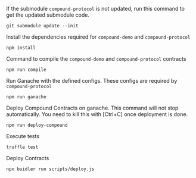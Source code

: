 If the submodule `compound-protocol` is not updated, run this command to get the updated submodule code.

    git submodule update --init

Install the dependencies required for `compound-demo` and `compound-protocol`

    npm install

Command to compile the `compound-demo` and `compound-protocol` contracts

    npm run compile

Run Ganache with the defined configs. These configs are required by `compound-protocol`

    npm run ganache

Deploy Compound Contracts on ganache. This command will not stop automatically. You need to kill this with [Ctrl+C] once deployment is done.

    npm run deploy-compound

Execute tests

    truffle test

Deploy Contracts

    npx buidler run scripts/deploy.js
